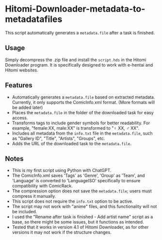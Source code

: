 # Hitomi-Downloader-metadata-to-metadatafiles

This script automatically generates a `metadata.file` after a task is finished.

## Usage

Simply decompress the .zip file and install the `script.hds` in the Hitomi Downloader program. It is specifically designed to work with e-hentai and Hitomi websites.

## Features

- Automatically generates a `metadata.file` based on extracted metadata. Currently, it only supports the ComicInfo.xml format. (More formats will be added later)
- Places the `metadata.file` in the folder of the downloaded task for easy access.
- Transforms tags to include gender symbols for better readability. For example, "female:XX, male:XX" is transformed to "♀ XX, ♂ XX".
- Includes all metadata from the `info.txt` file in the `metadata.file`, such as "Gallery ID", "Title", "Artists", "Groups", etc.
- Adds the URL of the downloaded task to the `metadata.file`.

## Notes

- This is my first script using Python with ChatGPT.
- The ComicInfo.xml saves 'Tags' as 'Genre', 'Group' as 'Team', and 'Language' is converted to 'LanguageISO' specifically to ensure compatibility with ComicRack.
- The compression option does not save the `metadata.file`; users must compress it manually.
- This script does not require the `info.txt` option to be active.
- The script may not work with "anime" files, and this functionality will not be included.
- I used the "Rename after task is finished - Add artist name" script as a base, so there might be some issues, but it functions as intended.
- Tested that it works in version 4.1 of Hitomi Downloader, as for other versions it may not work if the structure changes.
